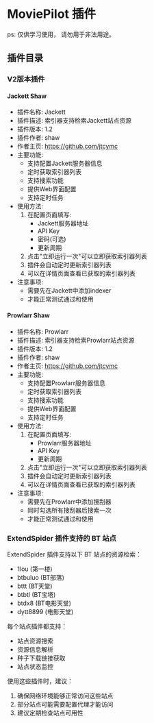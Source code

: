 # MoviePilot 插件
 ps: 仅供学习使用， 请勿用于非法用途。
## 插件目录

### V2版本插件

#### Jackett Shaw
- 插件名称: Jackett
- 插件描述: 索引器支持检索Jackett站点资源
- 插件版本: 1.2
- 插件作者: shaw
- 作者主页: https://github.com/jtcymc
- 主要功能:
  - 支持配置Jackett服务器信息
  - 定时获取索引器列表
  - 支持搜索功能
  - 提供Web界面配置
  - 支持定时任务
- 使用方法:
  1. 在配置页面填写:
     - Jackett服务器地址
     - API Key
     - 密码(可选)
     - 更新周期
  2. 点击"立即运行一次"可以立即获取索引器列表
  3. 插件会自动定时更新索引器列表
  4. 可以在详情页面查看已获取的索引器列表
- 注意事项:
  - 需要先在Jackett中添加indexer
  - 才能正常测试通过和使用

#### Prowlarr Shaw
- 插件名称: Prowlarr
- 插件描述: 索引器支持检索Prowlarr站点资源
- 插件版本: 1.2
- 插件作者: shaw
- 作者主页: https://github.com/jtcymc
- 主要功能:
  - 支持配置Prowlarr服务器信息
  - 定时获取索引器列表
  - 支持搜索功能
  - 提供Web界面配置
  - 支持定时任务
- 使用方法:
  1. 在配置页面填写:
     - Prowlarr服务器地址
     - API Key
     - 更新周期
  2. 点击"立即运行一次"可以立即获取索引器列表
  3. 插件会自动定时更新索引器列表
  4. 可以在详情页面查看已获取的索引器列表
- 注意事项:
  - 需要先在Prowlarr中添加搜刮器
  - 同时勾选所有搜刮器后搜索一次
  - 才能正常测试通过和使用

### ExtendSpider 插件支持的 BT 站点

ExtendSpider 插件支持以下 BT 站点的资源检索：

- 1lou (第一楼)
- btbuluo (BT部落)
- bttt (BT天堂)
- btbtl (BT宝塔)
- btdx8 (BT电影天堂)
- dytt8899 (电影天堂)

每个站点插件都支持：
- 站点资源搜索
- 资源信息解析
- 种子下载链接获取
- 站点状态监控

使用这些插件时，建议：
1. 确保网络环境能够正常访问这些站点
2. 部分站点可能需要配置代理才能访问
3. 建议定期检查站点可用性
